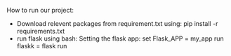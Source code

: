 How to run our project:

- Download relevent packages from requirement.txt using: pip install -r requirements.txt
- run flask using bash:
   Setting the flask app: set Flask_APP = my_app
    run flaskk = flask run

